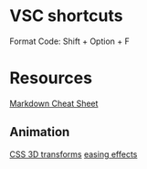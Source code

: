 
# VSC shortcuts
Format Code: Shift + Option + F


# Resources
[Markdown Cheat Sheet](https://www.markdownguide.org/cheat-sheet/)

## Animation
[CSS 3D transforms](https://3dtransforms.desandro.com/)
[easing effects](https://easings.net/)